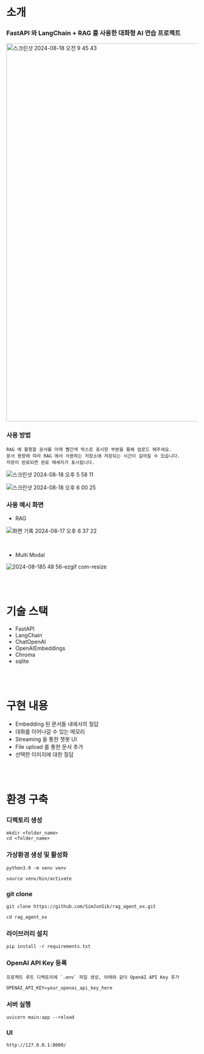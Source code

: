 # 소개
### FastAPI 와 LangChain + RAG 를 사용한 대화형 AI 연습 프로젝트

<img width="993" alt="스크린샷 2024-08-18 오전 9 45 43" src="https://github.com/user-attachments/assets/b9ec7c7e-4862-480c-bdba-3d526c1eb48d">

### 사용 방법
```
RAG 에 활용할 문서를 아래 빨간색 박스로 표시한 부분을 통해 업로드 해주세요.
문서 용량에 따라 RAG 에서 사용하는 저장소에 저장되는 시간이 길어질 수 있습니다.
저장이 완료되면 완료 메세지가 표시됩니다.
```
![스크린샷 2024-08-18 오후 5 58 11](https://github.com/user-attachments/assets/d8e0bb7f-35ad-4e38-b942-0961e73eae53)

![스크린샷 2024-08-18 오후 6 00 25](https://github.com/user-attachments/assets/7ecdaeb6-7cc6-4d43-88aa-bc8a5c0c690f)

### 사용 예시 화면
- RAG

![화면 기록 2024-08-17 오후 6 37 22](https://github.com/user-attachments/assets/d36e6585-7d24-4578-92d8-1341283befba)

<br/>

- Multi Modal

![2024-08-185 48 56-ezgif com-resize](https://github.com/user-attachments/assets/8cf1d7c3-1ce0-45fc-83bc-3e5cb29e269b)

</br><br/>

# 기술 스택
- FastAPI
- LangChain
- ChatOpenAI
- OpenAIEmbeddings
- Chroma
- sqlite

<br/><br/>

# 구현 내용
- Embedding 된 문서들 내에서의 질답
- 대화를 이어나갈 수 있는 메모리
- Streaming 을 통한 챗봇 UI
- File upload 를 통한 문서 추가
- 선택한 이미지에 대한 질답

<br/><br/>

# 환경 구축
### 디렉토리 생성
```
mkdir <folder_name>
cd <folder_name>
```

### 가상환경 생성 및 활성화
```
python3.9 -m venv venv

source venv/bin/activate
```

### git clone
```
git clone https://github.com/SimJunSik/rag_agent_ex.git

cd rag_agent_ex
```

### 라이브러리 설치
```
pip install -r requirements.txt
```

### OpenAI API Key 등록
```
프로젝트 루트 디렉토리에 `.env` 파일 생성, 아래와 같이 OpenAI API Key 추가

OPENAI_API_KEY=your_openai_api_key_here
```

### 서버 실행
```
uvicorn main:app --reload
```

### UI
```
http://127.0.0.1:8000/
```

<br/><br/>
